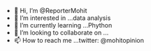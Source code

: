 - 👋 Hi, I’m @ReporterMohit
- 👀 I’m interested in ...data analysis
- 🌱 I’m currently learning ...Phython
- 💞️ I’m looking to collaborate on ...
- 📫 How to reach me ...twitter: @mohitopinion

<!---
ReporterMohit/ReporterMohit is a ✨ special ✨ repository because its `README.md` (this file) appears on your GitHub profile.
You can click the Preview link to take a look at your changes.
--->
